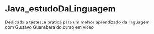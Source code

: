 # Java_estudoDaLinguagem
Dedicado a testes, e prática para um melhor aprendizado da linguagem com Gustavo Guanabara do curso em vídeo

